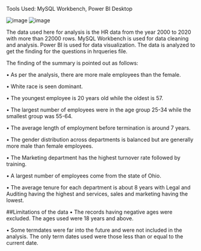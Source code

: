 Tools Used: MySQL Workbench, Power BI Desktop

![image](https://github.com/DileshworiJ/HR-Data-Analysis-with-SQL/assets/71243817/dee7e944-0030-467f-81c6-f4ad43c50778)
![image](https://github.com/DileshworiJ/HR-Data-Analysis-with-SQL/assets/71243817/2bb01060-720a-42fb-8085-7c74cd6608f2)



The data used here for analysis is the HR data from the year 2000 to 2020 with more than 22000 rows. MySQL Workbench is used for data cleaning and analysis. Power BI is used for data visualization. The data is analyzed to get the finding for the questions in hrqueries file. 

The finding of the summary is pointed out as follows:

•	As per the analysis, there are more male employees than the female. 

•	White race is seen dominant.

•	The youngest employee is 20 years old while the oldest is 57.

•	The largest number of employees were in the age group 25-34 while the smallest group was 55-64.

•	The average length of employment before termination is around 7 years.

•	The gender distribution across departments is balanced but are generally more male than female employees.

•	The Marketing department has the highest turnover rate followed by training. 

•	A largest number of employees come from the state of Ohio.

•	The average tenure for each department is about 8 years with Legal and Auditing having the highest and services, sales and marketing having the lowest.

##Limitations of the data
•	The records having negative ages were excluded. The ages used were 18 years and above.

•	Some termdates were far into the future and were not included in the analysis. The only term dates used were those less than or equal to the current date.
